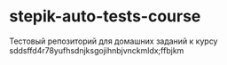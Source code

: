 # stepik-auto-tests-course
Тестовый репозиторий для домашних заданий к курсу 
sddsffd4r78yufhsdnjksgojihnbjvnckmldx;ffbjkm
